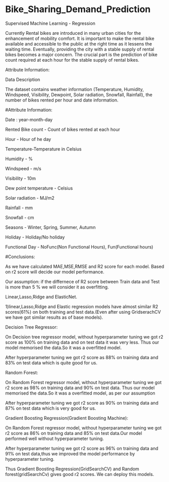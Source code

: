 # Bike_Sharing_Demand_Prediction

Supervised Machine Learning - Regression

Currently Rental bikes are introduced in many urban cities for the enhancement of mobility comfort. It is important to make the rental bike available and accessible to the public at the right time as it lessens the waiting time. Eventually, providing the city with a stable supply of rental bikes becomes a major concern. The crucial part is the prediction of bike count required at each hour for the stable supply of rental bikes. 

Attribute Information:

Data Description

The dataset contains weather information (Temperature, Humidity, Windspeed, Visibility, Dewpoint, Solar radiation, Snowfall, Rainfall), the number of bikes rented per hour and date information.

#Attribute Information:

Date : year-month-day

Rented Bike count - Count of bikes rented at each hour

Hour - Hour of he day

Temperature-Temperature in Celsius

Humidity - %

Windspeed - m/s

Visibility - 10m

Dew point temperature - Celsius

Solar radiation - MJ/m2

Rainfall - mm

Snowfall - cm

Seasons - Winter, Spring, Summer, Autumn

Holiday - Holiday/No holiday

Functional Day - NoFunc(Non Functional Hours), Fun(Functional hours)

#Conclusions:

As we have calculated MAE,MSE,RMSE and R2 score for each model. Based on r2 score will decide our model performance.

Our assumption: if the differnece of R2 score between Train data and Test is more than 5 % we will consider it as overfitting.

Linear,Lasso,Ridge and ElasticNet.

1)linear,Lasso,Ridge and Elastic regression models have almost similar R2 scores(61%) on both training and test data.(Even after using GridserachCV we have got similar results as of base models).

Decision Tree Regressor:

On Decision tree regressor model, without hyperparameter tuning we got r2 score as 100% on training data and on test data it was very less. Thus our model memorised the data.So it was a overfitted model.

After hyperparameter tuning we got r2 score as 88% on training data and 83% on test data which is quite good for us.

Random Forest:

On Random Forest regressor model, without hyperparameter tuning we got r2 score as 98% on training data and 90% on test data. Thus our model memorised the data.So it was a overfitted model, as per our assumption

After hyperparameter tuning we got r2 score as 90% on training data and 87% on test data which is very good for us.

Gradient Boosting Regression(Gradient Boosting Machine):

On Random Forest regressor model, without hyperparameter tuning we got r2 score as 86% on training data and 85% on test data.Our model performed well without hyperparameter tuning.

After hyperparameter tuning we got r2 score as 96% on training data and 91% on test data,thus we improved the model performance by hyperparameter tuning.

Thus Gradient Boosting Regression(GridSearchCV) and Random forest(gridSearchCv) gives good r2 scores. We can deploy this models.
